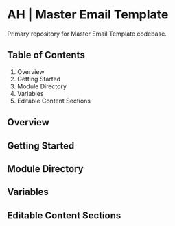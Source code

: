 # AH | Master Email Template
Primary repository for Master Email Template codebase. 

## Table of Contents
1. Overview
2. Getting Started
3. Module Directory
4. Variables
5. Editable Content Sections

## Overview


## Getting Started


## Module Directory


## Variables


## Editable Content Sections
